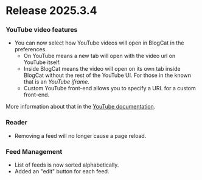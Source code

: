 # Release 2025.3.4

### YouTube video features

- You can now select how YouTube videos will open in BlogCat in the preferences.
  - On YouTube means a new tab will open with the video url on YouTube itself.
  - Inside BlogCat means the video will open on its own tab inside BlogCat without the rest of the YouTube UI. For those in the known that is an _YouTube iframe_.
  - Custom YouTube front-end allows you to specify a URL for a custom front-end.

More information about that in the [YouTube documentation](/youtube.md).

### Reader

- Removing a feed will no longer cause a page reload.

### Feed Management

- List of feeds is now sorted alphabetically.
- Added an "edit" button for each feed.
